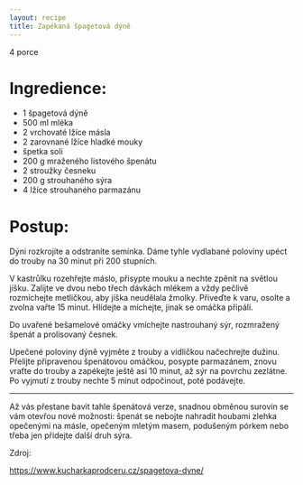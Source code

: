 ```yaml
---
layout: recipe
title: Zapékaná špagetová dýně
---
```

4 porce


# Ingredience:  
- 1 špagetová dýně
- 500 ml mléka
- 2 vrchovaté lžíce másla
- 2 zarovnané lžíce hladké mouky
- špetka soli
- 200 g mraženého listového špenátu
- 2 stroužky česneku
- 200 g strouhaného sýra
- 4 lžíce strouhaného parmazánu


# Postup:  
Dýni rozkrojíte a odstraníte semínka. 
Dáme tyhle vydlabané poloviny upéct do trouby na 30 minut při 200 stupních.

V kastrůlku rozehřejte máslo, přisypte mouku a nechte zpěnit na světlou jíšku. Zalijte ve dvou nebo třech dávkách mlékem a vždy pečlivě rozmíchejte metličkou, aby jíška neudělala žmolky. 
Přiveďte k varu, osolte a zvolna vařte 15 minut. Hlídejte a míchejte, jinak se omáčka připálí.

Do uvařené bešamelové omáčky vmíchejte nastrouhaný sýr, rozmražený špenát a prolisovaný česnek.

Upečené poloviny dýně vyjměte z trouby a vidličkou načechrejte dužinu. Přelijte připravenou špenátovou omáčkou, posypte parmazánem, znovu vraťte do trouby a zapékejte ještě asi 10 minut, až sýr na povrchu zezlátne. Po vyjmutí z trouby nechte 5 minut odpočinout, poté podávejte.

---
Až vás přestane bavit tahle špenátová verze, snadnou obměnou surovin se vám otevřou nové možnosti: špenát se nebojte nahradit houbami zlehka opečenými na másle, opečeným mletým masem, podušeným pórkem nebo třeba jen přidejte další druh sýra.

Zdroj:

https://www.kucharkaprodceru.cz/spagetova-dyne/
